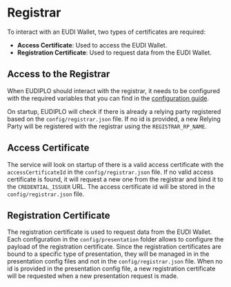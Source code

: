 # Registrar

To interact with an EUDI Wallet, two types of certificates are required:

- **Access Certificate**: Used to access the EUDI Wallet.
- **Registration Certificate**: Used to request data from the EUDI Wallet.

## Access to the Registrar

When EUDIPLO should interact with the registrar, it needs to be configured with
the required variables that you can find in the
[configuration guide](configuration.md#registrar-settings).

On startup, EUDIPLO will check if there is already a relying party registered
based on the `config/registrar.json` file. If no id is provided, a new Relying
Party will be registered with the registrar using the `REGISTRAR_RP_NAME`.

## Access Certificate

The service will look on startup of there is a valid access certificate with the
`accessCertificateId` in the `config/registrar.json` file. If no valid access
certificate is found, it will request a new one from the registrar and bind it
to the `CREDENTIAL_ISSUER` URL. The access certificate id will be stored in the
`config/registrar.json` file.

## Registration Certificate

The registration certificate is used to request data from the EUDI Wallet. Each
configuration in the `config/presentation` folder allows to configure the
payload of the registration certificate. Since the registration certificates are
bound to a specific type of presentation, they will be managed in in the
presentation config files and not in the `config/registrar.json` file. When no
id is provided in the presentation config file, a new registration certificate
will be requested when a new presentation request is made.
